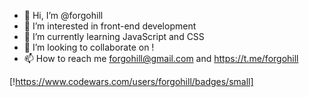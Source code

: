 - 👋 Hi, I’m @forgohill
- 👀 I’m interested in front-end development
- 🌱 I’m currently learning JavaScript and CSS
- 💞️ I’m looking to collaborate on !
- 📫 How to reach me forgohill@gmail.com and https://t.me/forgohill
<link rel="stylesheet" href="https://cdn.jsdelivr.net/gh/devicons/devicon@v2.15.1/devicon.min.css">


[!https://www.codewars.com/users/forgohill/badges/small]

<!---
forgohill/forgohill is a ✨ special ✨ repository because its `README.md` (this file) appears on your GitHub profile.
You can click the Preview link to take a look at your changes.
--->
